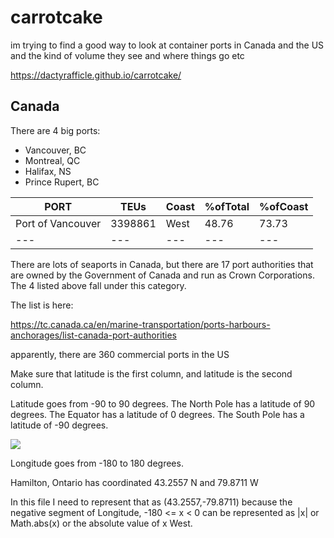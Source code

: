 # carrotcake

im trying to find a good way to look at container ports in Canada and the US and the kind of volume they see and where things go etc

https://dactyrafficle.github.io/carrotcake/

## Canada

There are 4 big ports:
* Vancouver, BC
* Montreal, QC
* Halifax, NS
* Prince Rupert, BC

| PORT | TEUs |Coast | %ofTotal | %ofCoast |
| --- | --- | --- | --- | --- |
| Port of Vancouver | 3398861 | West | 48.76 | 73.73 |
| --- | --- | --- | --- | --- |


There are lots of seaports in Canada, but there are 17 port authorities that are owned by the Government of Canada and run as Crown Corporations. The 4 listed above fall under this category.

The list is here:

https://tc.canada.ca/en/marine-transportation/ports-harbours-anchorages/list-canada-port-authorities

apparently, there are 360 commercial ports in the US

Make sure that latitude is the first column, and latitude is the second column.

Latitude goes from -90 to 90 degrees.
The North Pole has a latitude of 90 degrees.
The Equator has a latitude of 0 degrees.
The South Pole has a latitude of -90 degrees.

![](images/latitude.png)

Longitude goes from -180 to 180 degrees.

Hamilton, Ontario has coordinated 43.2557 N and 79.8711 W

In this file I need to represent that as (43.2557,-79.8711) because the negative segment of Longitude, -180 <= x < 0 can be represented as |x| or Math.abs(x) or the absolute value of x West.


